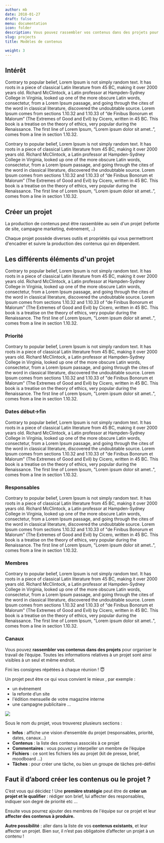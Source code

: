 ```yaml
---
author: mb
date: 2018-01-27
draft: false
menu: documentation
icon: folder
description: Vous pouvez rassembler vos contenus dans des projets pour organiser le travail de l’équipe
slug: projects
title: Modèles de contenus

weight: 3
---
```


## Intérêt

Contrary to popular belief, Lorem Ipsum is not simply random text. It has roots in a piece of classical Latin literature from 45 BC, making it over 2000 years old. Richard McClintock, a Latin professor at Hampden-Sydney College in Virginia, looked up one of the more obscure Latin words, consectetur, from a Lorem Ipsum passage, and going through the cites of the word in classical literature, discovered the undoubtable source. Lorem Ipsum comes from sections 1.10.32 and 1.10.33 of “de Finibus Bonorum et Malorum” (The Extremes of Good and Evil) by Cicero, written in 45 BC. This book is a treatise on the theory of ethics, very popular during the Renaissance. The first line of Lorem Ipsum, “Lorem ipsum dolor sit amet..”, comes from a line in section 1.10.32.

Contrary to popular belief, Lorem Ipsum is not simply random text. It has roots in a piece of classical Latin literature from 45 BC, making it over 2000 years old. Richard McClintock, a Latin professor at Hampden-Sydney College in Virginia, looked up one of the more obscure Latin words, consectetur, from a Lorem Ipsum passage, and going through the cites of the word in classical literature, discovered the undoubtable source. Lorem Ipsum comes from sections 1.10.32 and 1.10.33 of “de Finibus Bonorum et Malorum” (The Extremes of Good and Evil) by Cicero, written in 45 BC. This book is a treatise on the theory of ethics, very popular during the Renaissance. The first line of Lorem Ipsum, “Lorem ipsum dolor sit amet..”, comes from a line in section 1.10.32.

## Créer un projet

La production de contenus peut être rassemblée au sein d'un projet (refonte de site, campagne marketing, évènement, ..)

Chaque projet possède diverses outils et propriétés qui vous permettront d'encadrer et suivre la production des contenus qui en dépendent.

## Les différents éléments d'un projet

Contrary to popular belief, Lorem Ipsum is not simply random text. It has roots in a piece of classical Latin literature from 45 BC, making it over 2000 years old. Richard McClintock, a Latin professor at Hampden-Sydney College in Virginia, looked up one of the more obscure Latin words, consectetur, from a Lorem Ipsum passage, and going through the cites of the word in classical literature, discovered the undoubtable source. Lorem Ipsum comes from sections 1.10.32 and 1.10.33 of "de Finibus Bonorum et Malorum" (The Extremes of Good and Evil) by Cicero, written in 45 BC. This book is a treatise on the theory of ethics, very popular during the Renaissance. The first line of Lorem Ipsum, "Lorem ipsum dolor sit amet..", comes from a line in section 1.10.32.

### Priorité

Contrary to popular belief, Lorem Ipsum is not simply random text. It has roots in a piece of classical Latin literature from 45 BC, making it over 2000 years old. Richard McClintock, a Latin professor at Hampden-Sydney College in Virginia, looked up one of the more obscure Latin words, consectetur, from a Lorem Ipsum passage, and going through the cites of the word in classical literature, discovered the undoubtable source. Lorem Ipsum comes from sections 1.10.32 and 1.10.33 of "de Finibus Bonorum et Malorum" (The Extremes of Good and Evil) by Cicero, written in 45 BC. This book is a treatise on the theory of ethics, very popular during the Renaissance. The first line of Lorem Ipsum, "Lorem ipsum dolor sit amet..", comes from a line in section 1.10.32.

### Dates début->fin

Contrary to popular belief, Lorem Ipsum is not simply random text. It has roots in a piece of classical Latin literature from 45 BC, making it over 2000 years old. Richard McClintock, a Latin professor at Hampden-Sydney College in Virginia, looked up one of the more obscure Latin words, consectetur, from a Lorem Ipsum passage, and going through the cites of the word in classical literature, discovered the undoubtable source. Lorem Ipsum comes from sections 1.10.32 and 1.10.33 of "de Finibus Bonorum et Malorum" (The Extremes of Good and Evil) by Cicero, written in 45 BC. This book is a treatise on the theory of ethics, very popular during the Renaissance. The first line of Lorem Ipsum, "Lorem ipsum dolor sit amet..", comes from a line in section 1.10.32.

### Responsables

Contrary to popular belief, Lorem Ipsum is not simply random text. It has roots in a piece of classical Latin literature from 45 BC, making it over 2000 years old. Richard McClintock, a Latin professor at Hampden-Sydney College in Virginia, looked up one of the more obscure Latin words, consectetur, from a Lorem Ipsum passage, and going through the cites of the word in classical literature, discovered the undoubtable source. Lorem Ipsum comes from sections 1.10.32 and 1.10.33 of "de Finibus Bonorum et Malorum" (The Extremes of Good and Evil) by Cicero, written in 45 BC. This book is a treatise on the theory of ethics, very popular during the Renaissance. The first line of Lorem Ipsum, "Lorem ipsum dolor sit amet..", comes from a line in section 1.10.32.

### Membres

Contrary to popular belief, Lorem Ipsum is not simply random text. It has roots in a piece of classical Latin literature from 45 BC, making it over 2000 years old. Richard McClintock, a Latin professor at Hampden-Sydney College in Virginia, looked up one of the more obscure Latin words, consectetur, from a Lorem Ipsum passage, and going through the cites of the word in classical literature, discovered the undoubtable source. Lorem Ipsum comes from sections 1.10.32 and 1.10.33 of "de Finibus Bonorum et Malorum" (The Extremes of Good and Evil) by Cicero, written in 45 BC. This book is a treatise on the theory of ethics, very popular during the Renaissance. The first line of Lorem Ipsum, "Lorem ipsum dolor sit amet..", comes from a line in section 1.10.32.

### Canaux

Vous pouvez **rassembler vos contenus dans des projets** pour organiser le travail de l’équipe. Toutes les informations relatives à un projet sont ainsi visibles à un seul et même endroit.

Fini les consignes répétées à chaque réunion ! 😇

Un projet peut être ce qui vous convient le mieux , par exemple :

-   un évènement
-   la refonte d’un site
-   l'édition mensuelle de votre magazine interne
-   une campagne publicitaire …

![](https://lh3.googleusercontent.com/fc3jbAJXgHpxylcd-_SaWRthNzQeld4V8ofTu_5SFrOWXceZH2g1s3PUlk3j4N_uNLCKitq6458MygmpmSsY-G0QGdDSa9CBgM-n-Vlf6A2P44YKR4-OaUcAEJL8E-qJsezhk6E-)

Sous le nom du projet, vous trouverez plusieurs sections :

-   **Infos** : affiche une vision d’ensemble du projet (responsables, priorité, dates, canaux…)
-   **Contenus** : la liste des contenus associés à ce projet
-   **Commentaires** : vous pouvez y interpeller un membre de l’équipe
-   **Fichiers** : ce sont les fichiers liés au projet (kit de presse, brief, moodboard …)
-   **Tâches** : pour créer une tâche, ou bien un groupe de tâches pré-défini

## Faut il d’abord créer les contenus ou le projet ?

C’est vous qui décidez ! Une **première stratégie** peut être de **créer un projet et le qualifier** : rédiger son brief, lui affecter des responsables, indiquer son degré de priorité etc ...

Ensuite vous pourrez ajouter des membres de l'équipe sur ce projet et leur **affecter des contenus à produire.**

**Autre possibilité** : aller dans la liste de vos **contenus existants**, et leur affecter un projet. Bien sur, il n’est pas obligatoire d’affecter un projet à un contenu !
